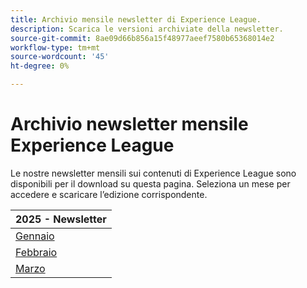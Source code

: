 ```yaml
---
title: Archivio mensile newsletter di Experience League.
description: Scarica le versioni archiviate della newsletter.
source-git-commit: 8ae09d66b856a15f48977aeef7580b65368014e2
workflow-type: tm+mt
source-wordcount: '45'
ht-degree: 0%

---
```


# Archivio newsletter mensile Experience League

Le nostre newsletter mensili sui contenuti di Experience League sono disponibili per il download su questa pagina. Seleziona un mese per accedere e scaricare l’edizione corrispondente.

| 2025 - Newsletter |
|------------|
| [Gennaio](assets/Jan-Newsletter.pdf) |
| [Febbraio](assets/Feb-Newsletter.pdf) |
| [Marzo](assets/March-Newsletter.pdf) |
